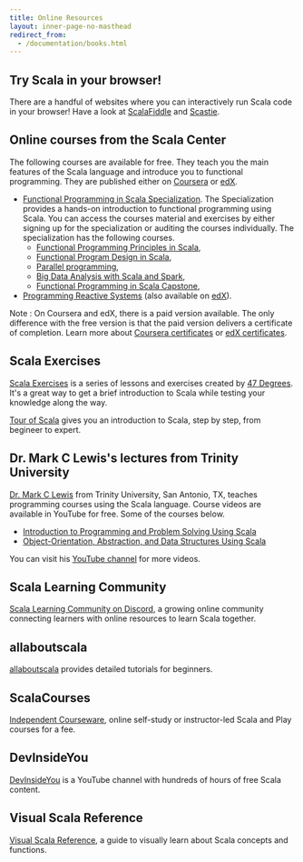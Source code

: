 ```yaml
---
title: Online Resources
layout: inner-page-no-masthead
redirect_from:
  - /documentation/books.html
---
```


## Try Scala in your browser!

There are a handful of websites where you can interactively run Scala code in your browser! Have a look at [ScalaFiddle](https://scalafiddle.io/) and [Scastie](https://scastie.org/).

## Online courses from the Scala Center

The following courses are available for free. They teach you the main features of the Scala language and introduce you
to functional programming. They are published either on [Coursera](https://www.coursera.org) or [edX](https://www.edx.org).

 * [Functional Programming in Scala Specialization](https://www.coursera.org/specializations/scala).
   The Specialization provides a hands-on introduction to functional programming using Scala. You can access the courses
   material and exercises by either signing up for the specialization or auditing the courses individually. The
   specialization has the following courses.
    * [Functional Programming Principles in Scala](https://www.coursera.org/learn/progfun1),
    * [Functional Program Design in Scala](https://www.coursera.org/learn/progfun2),
    * [Parallel programming](https://www.coursera.org/learn/parprog1),
    * [Big Data Analysis with Scala and Spark](https://www.coursera.org/learn/scala-spark-big-data),
    * [Functional Programming in Scala Capstone](https://www.coursera.org/learn/scala-capstone),
 * [Programming Reactive Systems](https://www.coursera.org/learn/scala-reactive) (also available on [edX](https://www.edx.org/course/programming-reactive-systems)).

Note : On Coursera and edX, there is a paid version available. The only difference with the free version is that
the paid version delivers a certificate of completion. Learn more about
[Coursera certificates](https://learner.coursera.help/hc/en-us/articles/209819053-Get-a-Course-Certificate) or
[edX certificates](https://support.edx.org/hc/en-us/categories/115002269627-Certificates).

## Scala Exercises

[Scala Exercises](https://www.scala-exercises.org/) is a series of lessons and exercises created by [47 Degrees](https://www.47deg.com/). It's a great way to get a brief introduction to Scala while testing your knowledge along the way.

[Tour of Scala](https://tourofscala.com) gives you an introduction to Scala, step by step, from begineer to expert.

## Dr. Mark C Lewis's lectures from Trinity University

[Dr. Mark C Lewis](https://www.cs.trinity.edu/~mlewis/) from Trinity University, San Antonio, TX, teaches programming courses using the Scala language. Course videos are available in YouTube for free. Some of the courses below.

   * [Introduction to Programming and Problem Solving Using Scala](https://www.youtube.com/playlist?list=PLLMXbkbDbVt9MIJ9DV4ps-_trOzWtphYO)
   * [Object-Orientation, Abstraction, and Data Structures Using Scala](https://www.youtube.com/playlist?list=PLLMXbkbDbVt8JLumqKj-3BlHmEXPIfR42)

You can visit his [YouTube channel](https://www.youtube.com/user/DrMarkCLewis/featured) for more videos.

## Scala Learning Community
[Scala Learning Community on Discord](http://sca.la/learning-community), a growing online community connecting learners with online resources to learn Scala together.

## allaboutscala
[allaboutscala](https://allaboutscala.com/) provides detailed tutorials for beginners.

## ScalaCourses
[Independent Courseware](https://getscala.com), online self-study or instructor-led Scala and Play courses for a fee.

## DevInsideYou
[DevInsideYou](https://youtube.com/devinsideyou) is a YouTube channel with hundreds of hours of free Scala content.

## Visual Scala Reference
[Visual Scala Reference](https://superruzafa.github.io/visual-scala-reference/), a guide to visually learn about Scala concepts and functions.
